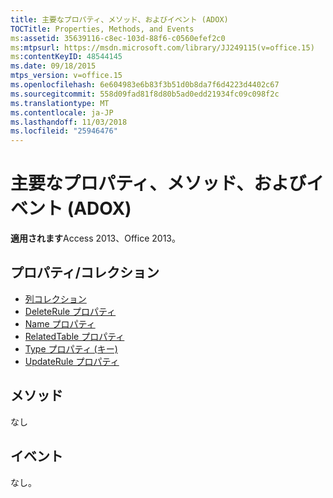 ```yaml
---
title: 主要なプロパティ、メソッド、およびイベント (ADOX)
TOCTitle: Properties, Methods, and Events
ms:assetid: 35639116-c8ec-103d-88f6-c0560efef2c0
ms:mtpsurl: https://msdn.microsoft.com/library/JJ249115(v=office.15)
ms:contentKeyID: 48544145
ms.date: 09/18/2015
mtps_version: v=office.15
ms.openlocfilehash: 6e604983e6b83f3b51d0b8da7f6d4223d4402c67
ms.sourcegitcommit: 558d09fad81f8d80b5ad0edd21934fc09c098f2c
ms.translationtype: MT
ms.contentlocale: ja-JP
ms.lasthandoff: 11/03/2018
ms.locfileid: "25946476"
---
```

# <a name="key-properties-methods-and-events-adox"></a>主要なプロパティ、メソッド、およびイベント (ADOX)

**適用されます**Access 2013、Office 2013。 

## <a name="propertiescollections"></a>プロパティ/コレクション

- [列コレクション](columns-collection-adox.md)
- [DeleteRule プロパティ](deleterule-property-adox.md)
- [Name プロパティ](name-property-adox.md)
- [RelatedTable プロパティ](relatedtable-property-adox.md)
- [Type プロパティ (キー)](https://msdn.microsoft.com/library/jj248879\(v=office.15\))
- [UpdateRule プロパティ](updaterule-property-adox.md)

## <a name="methods"></a>メソッド

なし

## <a name="events"></a>イベント

なし。

